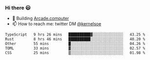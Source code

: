 ### Hi there 😃

- 🔨 Building [Arcade.computer](https://arcade.computer)
- 📫 How to reach me: twitter DM [@kernelsoe](https://twitter.com/kernelsoe)

<!--START_SECTION:waka-->

```txt
TypeScript   9 hrs 26 mins   ██████████▓░░░░░░░░░░░░░░   43.25 %
Rust         8 hrs 46 mins   ██████████░░░░░░░░░░░░░░░   40.20 %
Other        55 mins         █░░░░░░░░░░░░░░░░░░░░░░░░   04.26 %
TOML         33 mins         ▓░░░░░░░░░░░░░░░░░░░░░░░░   02.57 %
CSS          25 mins         ▒░░░░░░░░░░░░░░░░░░░░░░░░   01.98 %
```

<!--END_SECTION:waka-->
